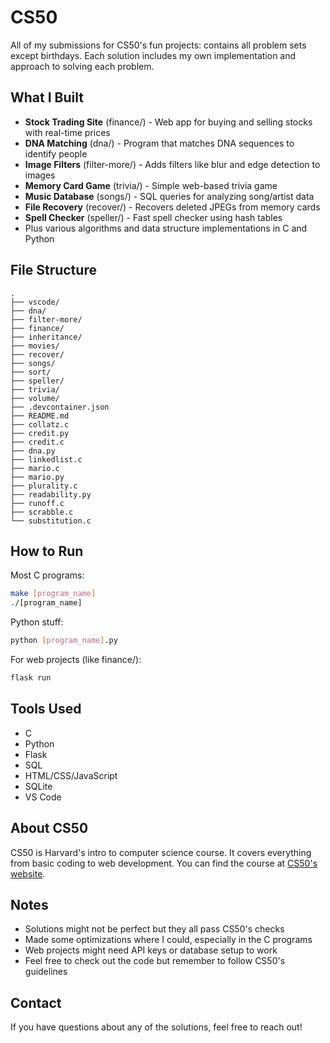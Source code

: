 # CS50
All of my submissions for CS50's fun projects: contains all problem sets except birthdays. Each solution includes my own implementation and approach to solving each problem.


## What I Built

- **Stock Trading Site** (finance/) - Web app for buying and selling stocks with real-time prices
- **DNA Matching** (dna/) - Program that matches DNA sequences to identify people
- **Image Filters** (filter-more/) - Adds filters like blur and edge detection to images
- **Memory Card Game** (trivia/) - Simple web-based trivia game
- **Music Database** (songs/) - SQL queries for analyzing song/artist data
- **File Recovery** (recover/) - Recovers deleted JPEGs from memory cards
- **Spell Checker** (speller/) - Fast spell checker using hash tables
- Plus various algorithms and data structure implementations in C and Python

## File Structure
```
.
├── vscode/
├── dna/
├── filter-more/
├── finance/
├── inheritance/
├── movies/
├── recover/
├── songs/
├── sort/
├── speller/
├── trivia/
├── volume/
├── .devcontainer.json
├── README.md
├── collatz.c
├── credit.py
├── credit.c
├── dna.py
├── linkedlist.c
├── mario.c
├── mario.py
├── plurality.c
├── readability.py
├── runoff.c
├── scrabble.c
└── substitution.c
```

## How to Run

Most C programs:
```bash
make [program_name]
./[program_name]
```

Python stuff:
```bash
python [program_name].py
```

For web projects (like finance/):
```bash
flask run
```

## Tools Used
- C
- Python
- Flask
- SQL
- HTML/CSS/JavaScript
- SQLite
- VS Code

## About CS50
CS50 is Harvard's intro to computer science course. It covers everything from basic coding to web development. You can find the course at [CS50's website](https://cs50.harvard.edu/x).

## Notes
- Solutions might not be perfect but they all pass CS50's checks
- Made some optimizations where I could, especially in the C programs
- Web projects might need API keys or database setup to work
- Feel free to check out the code but remember to follow CS50's guidelines

## Contact
If you have questions about any of the solutions, feel free to reach out!
